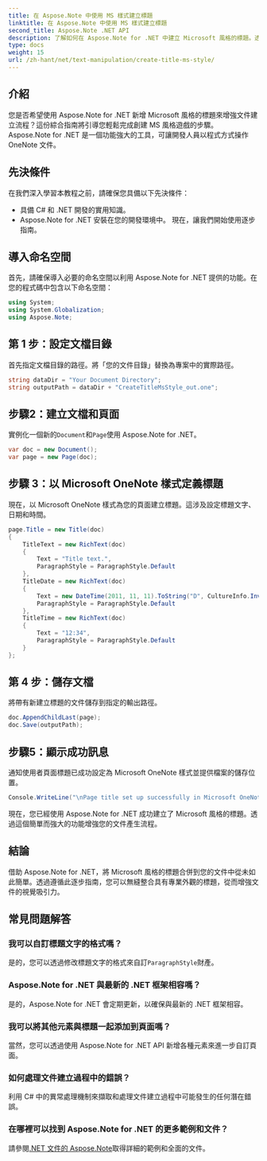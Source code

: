 ```yaml
---
title: 在 Aspose.Note 中使用 MS 樣式建立標題
linktitle: 在 Aspose.Note 中使用 MS 樣式建立標題
second_title: Aspose.Note .NET API
description: 了解如何在 Aspose.Note for .NET 中建立 Microsoft 風格的標題。透過這個易於理解的教學提升您的文件演示。
type: docs
weight: 15
url: /zh-hant/net/text-manipulation/create-title-ms-style/
---
```

## 介紹
您是否希望使用 Aspose.Note for .NET 新增 Microsoft 風格的標題來增強文件建立流程？這份綜合指南將引導您輕鬆完成創建 MS 風格遊戲的步驟。 Aspose.Note for .NET 是一個功能強大的工具，可讓開發人員以程式方式操作 OneNote 文件。
## 先決條件
在我們深入學習本教程之前，請確保您具備以下先決條件：
- 具備 C# 和 .NET 開發的實用知識。
- Aspose.Note for .NET 安裝在您的開發環境中。
現在，讓我們開始使用逐步指南。
## 導入命名空間
首先，請確保導入必要的命名空間以利用 Aspose.Note for .NET 提供的功能。在您的程式碼中包含以下命名空間：
```csharp
using System;
using System.Globalization;
using Aspose.Note;
```
## 第 1 步：設定文檔目錄
首先指定文檔目錄的路徑。將「您的文件目錄」替換為專案中的實際路徑。
```csharp
string dataDir = "Your Document Directory";
string outputPath = dataDir + "CreateTitleMsStyle_out.one";
```
## 步驟2：建立文檔和頁面
實例化一個新的`Document`和`Page`使用 Aspose.Note for .NET。
```csharp
var doc = new Document();
var page = new Page(doc);
```
## 步驟 3：以 Microsoft OneNote 樣式定義標題
現在，以 Microsoft OneNote 樣式為您的頁面建立標題。這涉及設定標題文字、日期和時間。
```csharp
page.Title = new Title(doc)
{
    TitleText = new RichText(doc)
    {
        Text = "Title text.",
        ParagraphStyle = ParagraphStyle.Default
    },
    TitleDate = new RichText(doc)
    {
        Text = new DateTime(2011, 11, 11).ToString("D", CultureInfo.InvariantCulture),
        ParagraphStyle = ParagraphStyle.Default
    },
    TitleTime = new RichText(doc)
    {
        Text = "12:34",
        ParagraphStyle = ParagraphStyle.Default
    }
};
```
## 第 4 步：儲存文檔
將帶有新建立標題的文件儲存到指定的輸出路徑。
```csharp
doc.AppendChildLast(page);
doc.Save(outputPath);
```
## 步驟5：顯示成功訊息
通知使用者頁面標題已成功設定為 Microsoft OneNote 樣式並提供檔案的儲存位置。
```csharp
Console.WriteLine("\nPage title set up successfully in Microsoft OneNote style.\nFile saved at " + outputPath);
```
現在，您已經使用 Aspose.Note for .NET 成功建立了 Microsoft 風格的標題。透過這個簡單而強大的功能增強您的文件產生流程。
## 結論
借助 Aspose.Note for .NET，將 Microsoft 風格的標題合併到您的文件中從未如此簡單。透過遵循此逐步指南，您可以無縫整合具有專業外觀的標題，從而增強文件的視覺吸引力。
## 常見問題解答
### 我可以自訂標題文字的格式嗎？
是的，您可以透過修改標題文字的格式來自訂`ParagraphStyle`財產。
### Aspose.Note for .NET 與最新的 .NET 框架相容嗎？
是的，Aspose.Note for .NET 會定期更新，以確保與最新的 .NET 框架相容。
### 我可以將其他元素與標題一起添加到頁面嗎？
當然，您可以透過使用 Aspose.Note for .NET API 新增各種元素來進一步自訂頁面。
### 如何處理文件建立過程中的錯誤？
利用 C# 中的異常處理機制來擷取和處理文件建立過程中可能發生的任何潛在錯誤。
### 在哪裡可以找到 Aspose.Note for .NET 的更多範例和文件？
請參閱[.NET 文件的 Aspose.Note](https://reference.aspose.com/note/net/)取得詳細的範例和全面的文件。